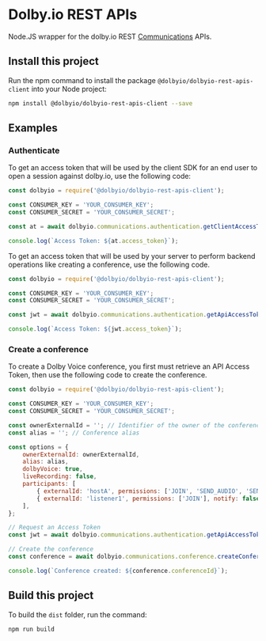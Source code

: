 # Dolby.io REST APIs

Node.JS wrapper for the dolby.io REST [Communications](https://docs.dolby.io/interactivity/reference/authentication-api) APIs.

## Install this project

Run the npm command to install the package `@dolbyio/dolbyio-rest-apis-client` into your Node project:

```bash
npm install @dolbyio/dolbyio-rest-apis-client --save
```

## Examples

### Authenticate

To get an access token that will be used by the client SDK for an end user to open a session against dolby.io, use the following code:

```javascript
const dolbyio = require('@dolbyio/dolbyio-rest-apis-client');

const CONSUMER_KEY = 'YOUR_CONSUMER_KEY';
const CONSUMER_SECRET = 'YOUR_CONSUMER_SECRET';

const at = await dolbyio.communications.authentication.getClientAccessToken(CONSUMER_KEY, CONSUMER_SECRET);

console.log(`Access Token: ${at.access_token}`);
```

To get an access token that will be used by your server to perform backend operations like creating a conference, use the following code.

```javascript
const dolbyio = require('@dolbyio/dolbyio-rest-apis-client');

const CONSUMER_KEY = 'YOUR_CONSUMER_KEY';
const CONSUMER_SECRET = 'YOUR_CONSUMER_SECRET';

const jwt = await dolbyio.communications.authentication.getApiAccessToken(CONSUMER_KEY, CONSUMER_SECRET);

console.log(`Access Token: ${jwt.access_token}`);
```

### Create a conference

To create a Dolby Voice conference, you first must retrieve an API Access Token, then use the following code to create the conference.

```javascript
const dolbyio = require('@dolbyio/dolbyio-rest-apis-client');

const CONSUMER_KEY = 'YOUR_CONSUMER_KEY';
const CONSUMER_SECRET = 'YOUR_CONSUMER_SECRET';

const ownerExternalId = ''; // Identifier of the owner of the conference
const alias = ''; // Conference alias

const options = {
    ownerExternalId: ownerExternalId,
    alias: alias,
    dolbyVoice: true,
    liveRecording: false,
    participants: [
        { externalId: 'hostA', permissions: ['JOIN', 'SEND_AUDIO', 'SEND_VIDEO'], notify: true },
        { externalId: 'listener1', permissions: ['JOIN'], notify: false },
    ],
};

// Request an Access Token
const jwt = await dolbyio.communications.authentication.getApiAccessToken(CONSUMER_KEY, CONSUMER_SECRET);

// Create the conference
const conference = await dolbyio.communications.conference.createConference(jwt, options);

console.log(`Conference created: ${conference.conferenceId}`);
```

## Build this project

To build the `dist` folder, run the command:

```bash
npm run build
```
